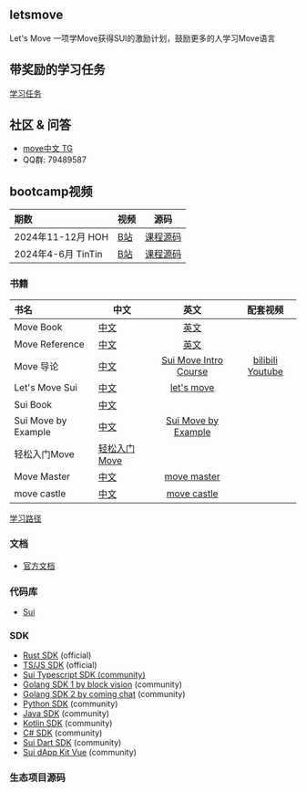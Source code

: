 ## letsmove
Let's Move 一项学Move获得SUI的激励计划，鼓励更多的人学习Move语言

## 带奖励的学习任务
[学习任务](./task)

## 社区 & 问答
- [move中文 TG](https://t.me/move_cn)
- QQ群: 79489587

## bootcamp视频
| 期数               | 视频                                                |                         源码                         |
|:-----------------|---------------------------------------------------|:--------------------------------------------------:|
| 2024年11-12月 HOH  | [B站](https://www.bilibili.com/video/BV1BMD8Y2EfE) | [课程源码](https://github.com/hoh-zone/move-bootcamp)  |
| 2024年4-6月 TinTin | [B站](https://www.bilibili.com/video/BV1Rm42177Kx) | [课程源码](https://github.com/move-cn/tintin-bootcamp) |


### 书籍
| 书名                  | 中文                                              |                          英文                          |                           配套视频                            |
|:--------------------|-------------------------------------------------|:----------------------------------------------------:|:---------------------------------------------------------:|
| Move Book           | [中文](https://move.sui-book.com/index.html)      |             [英文](https://move-book.com/)             |                                                   |
| Move Reference      | [中文](https://reference.sui-book.com/index.html) |        [英文](https://move-book.com/reference/)        |                                                   |
| Move 导论             | [中文](https://intro-zh.sui-book.com/)            | [Sui Move Intro Course](https://intro.sui-book.com/) |     [bilibili](https://www.bilibili.com/video/BV1RY411v7YU)  [Youtube](https://www.youtube.com/watch?v=lZHjmo2ngu0)                          |
| Let's Move Sui      | [中文](https://movesui.sui-book.com/)             |        [let's move](https://letsmovesui.com/)        |                                                     |
| Sui Book            | [中文](https://sui-book.com)                      |                                                      |  |
| Sui Move by Example | [中文](https://examples.sui-book.com/)            |   [Sui Move by Example](https://examples.sui.io/)    |                                                       |
| 轻松入门Move            | [轻松入门Move](https://easy.sui-book.com/)          |                                                      |                                                     |
| Move Master         | [中文](https://master.sui-book.com/)                |       [move master](https://metaschool.so/sui)        |                                                     |
| move castle         | [中文](https://movecastle.sui-book.com/)                |       [move castle](https://learn.movecastle.info/courses/move-on-sui)        |                                                     |

[学习路径](learning_map.md)

### 文档
- [官方文档](https://docs.sui.io/)

### 代码库
- [Sui](https://github.com/MystenLabs/sui)


### SDK

- [Rust SDK](https://docs.sui.io/devnet/build/rust-sdk) (official)
- [TS/JS SDK](https://github.com/MystenLabs/sui/tree/main/sdk/typescript) (official)
- [Sui Typescript SDK (community)](https://github.com/scallop-io/sui-kit)
- [Golang SDK 1 by block vision](https://github.com/block-vision/sui-go-sdk) (community)
- [Golang SDK 2 by coming chat](https://github.com/coming-chat/go-sui-sdk) (community)
- [Python SDK](https://github.com/FrankC01/pysui) (community)
- [Java SDK](https://github.com/GrapeBaBa/sui4j) (community)
- [Kotlin SDK](https://github.com/cosmostation/suikotlin) (community)
- [C# SDK](https://github.com/naami-finance/SuiNet) (community)
- [Sui Dart SDK](https://github.com/mofalabs/sui) (community)
- [Sui dApp Kit Vue](https://github.com/SuiCraftTeam/Sui-dApp-Kit-Vue/) (community)
### 生态项目源码

